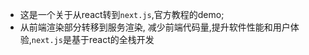 - 这是一个关于从react转到```next.js```,官方教程的demo;
- 从前端渲染部分转移到服务渲染, 减少前端代码量,提升软件性能和用户体验,```next.js```是基于react的全栈开发
